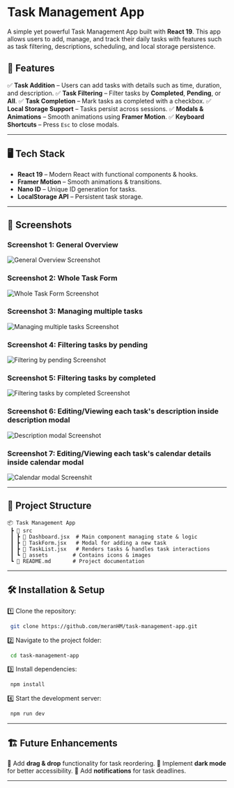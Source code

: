 # Task Management App

A simple yet powerful Task Management App built with **React 19**. This app allows users to add, manage, and track their daily tasks with features such as task filtering, descriptions, scheduling, and local storage persistence.

## 🚀 Features

✅ **Task Addition** – Users can add tasks with details such as time, duration, and description.
✅ **Task Filtering** – Filter tasks by **Completed**, **Pending**, or **All**.
✅ **Task Completion** – Mark tasks as completed with a checkbox.
✅ **Local Storage Support** – Tasks persist across sessions.
✅ **Modals & Animations** – Smooth animations using **Framer Motion**.
✅ **Keyboard Shortcuts** – Press `Esc` to close modals.

---

## 🖥️ Tech Stack

- **React 19** – Modern React with functional components & hooks.
- **Framer Motion** – Smooth animations & transitions.
- **Nano ID** – Unique ID generation for tasks.
- **LocalStorage API** – Persistent task storage.

---

## 📸 Screenshots

### Screenshot 1: General Overview
![General Overview Screenshot](./screenshots/screenshot-1.png)

### Screenshot 2: Whole Task Form
![Whole Task Form Screenshot](./screenshots/screenshot-2.png)

### Screenshot 3: Managing multiple tasks
![Managing multiple tasks Screenshot](./screenshots/screenshot-3.png)

### Screenshot 4: Filtering tasks by pending
![Filtering by pending Screenshot](./screenshots/screenshot-4.png)

### Screenshot 5: Filtering tasks by completed
![Filtering tasks by completed Screenshot](./screenshots/screenshot-5.png)

### Screenshot 6: Editing/Viewing each task's description inside description modal
![Description modal Screenshot](./screenshots/screenshot-6.png)

### Screenshot 7: Editing/Viewing each task's calendar details inside calendar modal
![Calendar modal Screenshit](./screenshots/screenshot-7.png)

---

## 📂 Project Structure

```
📦 Task Management App
 ┣ 📂 src
 ┃ ┣ 📜 Dashboard.jsx  # Main component managing state & logic
 ┃ ┣ 📜 TaskForm.jsx   # Modal for adding a new task
 ┃ ┣ 📜 TaskList.jsx   # Renders tasks & handles task interactions
 ┃ ┗ 📂 assets        # Contains icons & images
 ┗ 📜 README.md       # Project documentation
```

---

## 🛠 Installation & Setup

1️⃣ Clone the repository:
```sh
 git clone https://github.com/meranHM/task-management-app.git
```

2️⃣ Navigate to the project folder:
```sh
 cd task-management-app
```

3️⃣ Install dependencies:
```sh
 npm install
```

4️⃣ Start the development server:
```sh
 npm run dev
```

---

## 🏗️ Future Enhancements

🚀 Add **drag & drop** functionality for task reordering.
🚀 Implement **dark mode** for better accessibility.
🚀 Add **notifications** for task deadlines.

---

